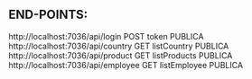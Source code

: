 END-POINTS:
-----------
http://localhost:7036/api/login         POST    token           PUBLICA
http://localhost:7036/api/country       GET     listCountry     PUBLICA
http://localhost:7036/api/product       GET     listProducts    PUBLICA
http://localhost:7036/api/employee      GET     listEmployee    PUBLICA


